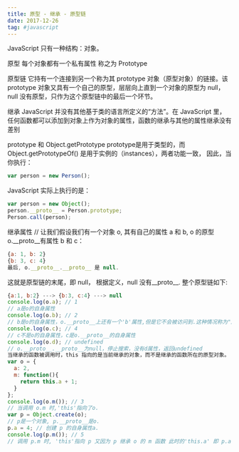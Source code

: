 ```yaml
---
title: 原型 - 继承 - 原型链
date: 2017-12-26
tag: #javascript
---
```


JavaScript 只有一种结构：对象。

原型
每个对象都有一个私有属性 称之为 Prototype

原型链
它持有一个连接到另一个称为其 prototype 对象（原型对象）的链接。该 prototype 对象又具有一个自己的原型，层层向上直到一个对象的原型为 null， null 没有原型，只作为这个原型链中的最后一个环节。

继承
JavaScript 并没有其他基于类的语言所定义的“方法”。在 JavaScript 里，任何函数都可以添加到对象上作为对象的属性，函数的继承与其他的属性继承没有差别

prototype 和 Object.getPrototype
prototype是用于类型的，而 Object.getPrototypeOf() 是用于实例的（instances），两者功能一致， 因此，当你执行：

```javascript
var person = new Person();
```

JavaScript 实际上执行的是：

```javascript
var person = new Object();
person.__proto__ = Person.prototype;
Person.call(person);
```
继承属性
// 让我们假设我们有一个对象 o, 其有自己的属性 a 和 b, o 的原型 o.__proto__有属性 b 和 c：

```javascript
{a: 1, b: 2}
{b: 3, c: 4}
最后, o.__proto__.__proto__ 是 null.
```

这就是原型链的末尾，即 null，
根据定义，null 没有__proto__.
整个原型链如下:

```javascript
{a:1, b:2} ---> {b:3, c:4} ---> null
console.log(o.a); // 1
// a是o的自身属性
console.log(o.b); // 2
// b是o的自身属性，o.__proto__上还有一个'b'属性,但是它不会被访问到.这种情况称为"属性遮蔽 (property shadowing)".
console.log(o.c); // 4
// c不是o的自身属性，c是o.__proto__的自身属性
console.log(o.d); // undefined
// o.__proto__.__proto__为null，停止搜索，没有d属性，返回undefined
当继承的函数被调用时，this 指向的是当前继承的对象，而不是继承的函数所在的原型对象。
var o = {
  a: 2,
  m: function(){
    return this.a + 1;
  }
};
console.log(o.m()); // 3
// 当调用 o.m 时,'this'指向了o.
var p = Object.create(o);
// p是一个对象, p.__proto__是o.
p.a = 4; // 创建 p 的自身属性a.
console.log(p.m()); // 5
// 调用 p.m 时, 'this'指向 p 又因为 p 继承 o 的 m 函数 此时的'this.a' 即 p.a，即 p 的自身属性 'a'

```